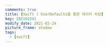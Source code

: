 ```yaml
---
comments: true
title: [Swift ) UserDefaults를 통한 데이터 저장]
key: 202102241
modify_date: 2021-02-24
picture_frame: shadow
tags:
  - [swift]
---
```

